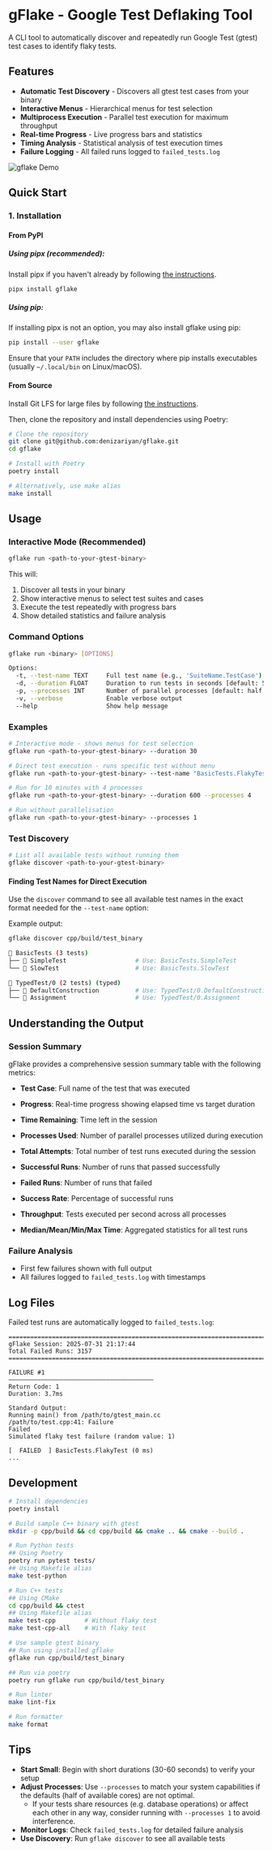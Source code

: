 # gFlake - Google Test Deflaking Tool

A CLI tool to automatically discover and repeatedly run Google Test (gtest) test cases to identify flaky tests.

## Features

- **Automatic Test Discovery** - Discovers all gtest test cases from your binary
- **Interactive Menus** - Hierarchical menus for test selection
- **Multiprocess Execution** - Parallel test execution for maximum throughput
- **Real-time Progress** - Live progress bars and statistics
- **Timing Analysis** - Statistical analysis of test execution times
- **Failure Logging** - All failed runs logged to `failed_tests.log`

![gflake Demo](static/gflake.gif)

## Quick Start

### 1. Installation

#### From PyPI

##### Using pipx (recommended):

Install pipx if you haven't already by following [the instructions](https://pipx.pypa.io/stable/installation/).

```bash
pipx install gflake
```

##### Using pip:

If installing pipx is not an option, you may also install gflake using pip:

```bash
pip install --user gflake
```

Ensure that your `PATH` includes the directory where pip installs executables (usually `~/.local/bin` on Linux/macOS).

#### From Source

Install Git LFS for large files by following [the instructions](https://docs.github.com/en/repositories/working-with-files/managing-large-files/installing-git-large-file-storage).

Then, clone the repository and install dependencies using Poetry:

```bash
# Clone the repository
git clone git@github.com:denizariyan/gflake.git
cd gflake

# Install with Poetry
poetry install

# Alternatively, use make alias
make install
```

## Usage

### Interactive Mode (Recommended)

```bash
gflake run <path-to-your-gtest-binary>
```

This will:

1. Discover all tests in your binary
2. Show interactive menus to select test suites and cases
3. Execute the test repeatedly with progress bars
4. Show detailed statistics and failure analysis

### Command Options

```bash
gflake run <binary> [OPTIONS]

Options:
  -t, --test-name TEXT     Full test name (e.g., 'SuiteName.TestCase') to run directly without menu
  -d, --duration FLOAT     Duration to run tests in seconds [default: 5.0]
  -p, --processes INT      Number of parallel processes [default: half of CPU cores]
  -v, --verbose            Enable verbose output
  --help                   Show help message
```

### Examples

```bash
# Interactive mode - shows menus for test selection
gflake run <path-to-your-gtest-binary> --duration 30

# Direct test execution - runs specific test without menu
gflake run <path-to-your-gtest-binary> --test-name "BasicTests.FlakyTest" --duration 30

# Run for 10 minutes with 4 processes
gflake run <path-to-your-gtest-binary> --duration 600 --processes 4

# Run without parallelisation
gflake run <path-to-your-gtest-binary> --processes 1
```

### Test Discovery

```bash
# List all available tests without running them
gflake discover <path-to-your-gtest-binary>
```

#### Finding Test Names for Direct Execution

Use the `discover` command to see all available test names in the exact format needed for the `--test-name` option:

Example output:

```bash
gflake discover cpp/build/test_binary

📁 BasicTests (3 tests)
├── 🧩 SimpleTest                   # Use: BasicTests.SimpleTest
└── 🧩 SlowTest                     # Use: BasicTests.SlowTest

📁 TypedTest/0 (2 tests) (typed)
├── 🧩 DefaultConstruction          # Use: TypedTest/0.DefaultConstruction
└── 🧩 Assignment                   # Use: TypedTest/0.Assignment
```

## Understanding the Output

### Session Summary

gFlake provides a comprehensive session summary table with the following metrics:

- **Test Case**: Full name of the test that was executed
- **Progress**: Real-time progress showing elapsed time vs target duration
- **Time Remaining**: Time left in the session
- **Processes Used**: Number of parallel processes utilized during execution

- **Total Attempts**: Total number of test runs executed during the session
- **Successful Runs**: Number of runs that passed successfully
- **Failed Runs**: Number of runs that failed
- **Success Rate**: Percentage of successful runs
- **Throughput**: Tests executed per second across all processes

- **Median/Mean/Min/Max Time**: Aggregated statistics for all test runs

### Failure Analysis

- First few failures shown with full output
- All failures logged to `failed_tests.log` with timestamps

## Log Files

Failed test runs are automatically logged to `failed_tests.log`:

```
================================================================================
gFlake Session: 2025-07-31 21:17:44
Total Failed Runs: 3157
================================================================================

FAILURE #1
————————————————————————————————————————
Return Code: 1
Duration: 3.7ms

Standard Output:
Running main() from /path/to/gtest_main.cc
/path/to/test.cpp:41: Failure
Failed
Simulated flaky test failure (random value: 1)

[  FAILED  ] BasicTests.FlakyTest (0 ms)
...
```

## Development

```bash
# Install dependencies
poetry install

# Build sample C++ binary with gtest
mkdir -p cpp/build && cd cpp/build && cmake .. && cmake --build .

# Run Python tests
## Using Poetry
poetry run pytest tests/
## Using Makefile alias
make test-python

# Run C++ tests
## Using CMake
cd cpp/build && ctest
## Using Makefile alias
make test-cpp        # Without flaky test
make test-cpp-all    # With flaky test

# Use sample gtest binary
## Run using installed gflake
gflake run cpp/build/test_binary

## Run via poetry
poetry run gflake run cpp/build/test_binary

# Run linter
make lint-fix

# Run formatter
make format
```

## Tips

- **Start Small**: Begin with short durations (30-60 seconds) to verify your setup
- **Adjust Processes**: Use `--processes` to match your system capabilities if the defaults (half of available cores) are not optimal.
  - If your tests share resources (e.g. database operations) or affect each other in any way, consider running with `--processes 1` to avoid interference.
- **Monitor Logs**: Check `failed_tests.log` for detailed failure analysis
- **Use Discovery**: Run `gflake discover` to see all available tests
